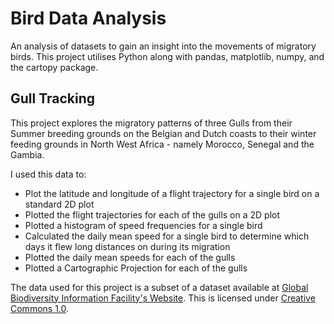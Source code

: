 # Bird Data Analysis

An analysis of datasets to gain an insight into the movements of migratory birds.
This project utilises Python along with pandas, matplotlib, numpy, and the cartopy package.

## Gull Tracking
This project explores the migratory patterns of three Gulls from their Summer breeding grounds on the Belgian and Dutch coasts to their winter feeding grounds in North West Africa - namely Morocco, Senegal and the Gambia.

I used this data to:
* Plot the latitude and longitude of a flight trajectory for a single bird on a standard 2D plot
* Plotted the flight trajectories for each of the gulls on a 2D plot
* Plotted a histogram of speed frequencies for a single bird
* Calculated the daily mean speed for a single bird to determine which days it flew long distances on during its migration
* Plotted the daily mean speeds for each of the gulls
* Plotted a Cartographic Projection for each of the gulls


The data used for this project is a subset of a dataset available at [Global Biodiversity Information Facility's Website](https://www.gbif.org/dataset/83e20573-f7dd-4852-9159-21566e1e691e). This is licensed under [Creative Commons 1.0](https://creativecommons.org/publicdomain/zero/1.0/legalcode).